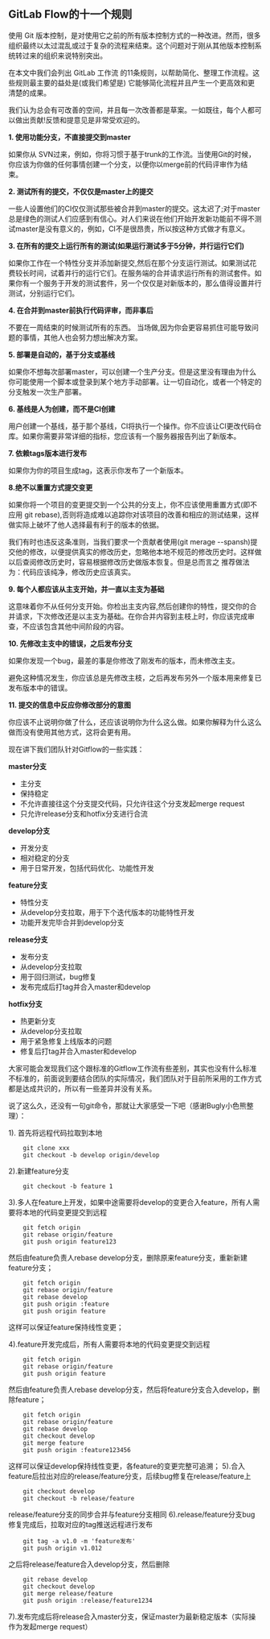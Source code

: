 ## GitLab Flow的十一个规则

使用 Git 版本控制，是对使用它之前的所有版本控制方式的一种改进。然而，很多组织最终以太过混乱或过于复杂的流程来结束。这个问题对于刚从其他版本控制系统转过来的组织来说特别突出。

在本文中我们会列出 GitLab 工作流 的11条规则，以帮助简化、整理工作流程。这些规则最主要的益处是(或我们希望是) 它能够简化流程并且产生一个更高效和更清楚的成果。

我们认为总会有可改善的空间，并且每一次改善都是草案。一如既往，每个人都可以做出贡献!反馈和提意见是非常受欢迎的。

**1. 使用功能分支，不直接提交到master**

如果你从 SVN过来，例如，你将习惯于基于trunk的工作流。当使用Git的时候，你应该为你做的任何事情创建一个分支，以便你以merge前的代码评审作为结束。

**2. 测试所有的提交，不仅仅是master上的提交**

一些人设置他们的CI仅仅测试那些被合并到master的提交。这太迟了;对于master总是绿色的测试人们应感到有信心。对人们来说在他们开始开发新功能前不得不测试master是没有意义的，例如，CI不是很昂贵，所以按这种方式做才有意义。

**3. 在所有的提交上运行所有的测试(如果运行测试多于5分钟，并行运行它们)**

如果你工作在一个特性分支并添加新提交,然后在那个分支运行测试。如果测试花费较长时间，试着并行的运行它们。在服务端的合并请求运行所有的测试套件。如果你有一个服务于开发的测试套件，另一个仅仅是对新版本的，那么值得设置并行测试，分别运行它们。

**4. 在合并到master前执行代码评审，而非事后**

不要在一周结束的时候测试所有的东西。 当场做,因为你会更容易抓住可能导致问题的事情，其他人也会努力想出解决方案。

**5. 部署是自动的，基于分支或基线**

如果你不想每次部署master，可以创建一个生产分支。但是这里没有理由为什么你可能使用一个脚本或登录到某个地方手动部署。让一切自动化，或者一个特定的分支触发一次生产部署。

**6. 基线是人为创建，而不是CI创建**

用户创建一个基线，基于那个基线，CI将执行一个操作。你不应该让CI更改代码仓库。如果你需要非常详细的指标，您应该有一个服务器报告列出了新版本。

**7. 依赖tags版本进行发布**

如果你为你的项目生成tag，这表示你发布了一个新版本。

**8.绝不以重置方式提交变更**

如果你将一个项目的变更提交到一个公共的分支上，你不应该使用重置方式(即不应用 git rebase),否则将造成难以追踪你对该项目的改善和相应的测试结果，这样做实际上破坏了他人选择最有利于的版本的依据。

我们有时也违反这条准则，当我们要求一个贡献者使用(git merage --spansh)提交他的修改，以便提供真实的修改历史，忽略他本地不规范的修改历史时。这样做以后查阅修改历史时，容易根据修改历史做版本恢复。但是总而言之 推荐做法为：代码应该纯净，修改历史应该真实。

**9. 每个人都应该从主支开始，并一直以主支为基础**

这意味着你不从任何分支开始。你检出主支内容,然后创建你的特性，提交你的合并请求，下次修改还是以主支为基础。在你合并内容到主枝上时，你应该完成审查，不应该包含其他中间阶段的内容。

**10. 先修改主支中的错误，之后发布分支**

如果你发现一个bug，最差的事是你修改了刚发布的版本，而未修改主支。

避免这种情况发生，你应该总是先修改主枝，之后再发布另外一个版本用来修复已发布版本中的错误。

**11. 提交的信息中反应你修改部分的意图**

你应该不止说明你做了什么，还应该说明你为什么这么做。如果你解释为什么这么做而没有使用其他方式，这将会更有用。





现在讲下我们团队针对Gitflow的一些实践：

**master分支**

- 主分支
- 保持稳定
- 不允许直接往这个分支提交代码，只允许往这个分支发起merge request
- 只允许release分支和hotfix分支进行合流

**develop分支**

- 开发分支
- 相对稳定的分支
- 用于日常开发，包括代码优化、功能性开发

**feature分支**

- 特性分支
- 从develop分支拉取，用于下个迭代版本的功能特性开发
- 功能开发完毕合并到develop分支

**release分支**

- 发布分支
- 从develop分支拉取
- 用于回归测试，bug修复
- 发布完成后打tag并合入master和develop

**hotfix分支**

- 热更新分支
- 从develop分支拉取
- 用于紧急修复上线版本的问题
- 修复后打tag并合入master和develop

大家可能会发现我们这个跟标准的Gitflow工作流有些差别，其实也没有什么标准不标准的，前面说到要结合团队的实际情况，我们团队对于目前所采用的工作方式都是达成共识的，所以有一些差异并没有关系。

说了这么久，还没有一句git命令，那就让大家感受一下吧（感谢Bugly小色熊整理）：

1). 首先将远程代码拉取到本地

```
    git clone xxx
    git checkout -b develop origin/develop

```

2).新建feature分支

```
    git checkout -b feature 1
```

3).多人在feature上开发，如果中途需要将develop的变更合入feature，所有人需要将本地的代码变更提交到远程

```
    git fetch origin 
    git rebase origin/feature
    git push origin feature123
```

然后由feature负责人rebase develop分支，删除原来feature分支，重新新建feature分支；

```
    git fetch origin
    git rebase origin/feature
    git rebase develop
    git push origin :feature
    git push origin feature

```

这样可以保证feature保持线性变更；

4).feature开发完成后，所有人需要将本地的代码变更提交到远程

```
    git fetch origin 
    git rebase origin/feature
    git push origin feature

```

然后由feature负责人rebase develop分支，然后将feature分支合入develop，删除feature；

```
    git fetch origin
    git rebase origin/feature
    git rebase develop
    git checkout develop
    git merge feature
    git push origin :feature123456
```

这样可以保证develop保持线性变更，各feature的变更完整可追溯； 
5).合入feature后拉出对应的release/feature分支，后续bug修复在release/feature上

```
    git checkout develop
    git checkout -b release/feature

```

release/feature分支的同步合并与feature分支相同 
6).release/feature分支bug修复完成后，拉取对应的tag推送远程进行发布

```
    git tag -a v1.0 -m 'feature发布'
    git push origin v1.012
```

之后将release/feature合入develop分支，然后删除

```
    git rebase develop
    git checkout develop
    git merge release/feature
    git push origin :release/feature1234
```

7).发布完成后将release合入master分支，保证master为最新稳定版本（实际操作为发起merge request）